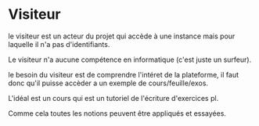
# Visiteur

le visiteur est un acteur du projet qui accède à une instance mais pour laquelle il n'a pas d'identifiants.

Le visiteur n'a aucune compétence en informatique (c'est juste un surfeur).

le besoin du visiteur est de comprendre l'intéret de la plateforme,
il faut donc qu'il puisse accèder a un exemple de cours/feuille/exos.

L'idéal est un cours qui est un tutoriel de l'écriture d'exercices pl.

Comme cela toutes les notions peuvent être appliqués et essayées.

